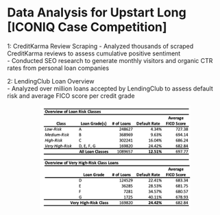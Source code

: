 # Data Analysis for Upstart Long [ICONIQ Case Competition]
1: CreditKarma Review Scraping
    - Analyzed thousands of scraped CreditKarma reviews to assess cumulative positive sentiment  
    - Conducted SEO research to generate monthly visitors and organic CTR rates from personal loan companies  
   
2: LendingClub Loan Overview  
    - Analyzed over million loans accepted by LendingClub to assess default risk and average FICO score per credit grade  

<p align="center">
  <img src="./images/lc_loans.png" width="350" title="Lending Club Loan Overview">
</p>
